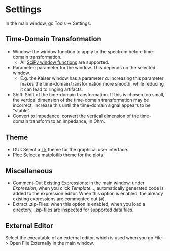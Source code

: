 Settings
========

In the main window, go Tools -> Settings.

Time-Domain Transformation
--------------------------

- Window: the window function to apply to the spectrum before time-domain transformation.
    - All [SciPy window functions](https://docs.scipy.org/doc/scipy/reference/signal.windows.html) are supported.
- Parameter: parameter for the window. This depends on the selected window.
    - E.g. the Kaiser window has a parameter $\alpha$. Increasing this parameter makes the time-domain transformation more smooth, while reducing it can lead to ringing artifacts.
- Shift: Shift of the time-domain transformation. If this is chosen too small, the vertical dimension of the time-domain transformation may be incorrect. Increase this until the time-domain signal appears to be "stable".
- Convert to Impedance: convert the vertical dimension of the time-domain transform to an impedance, in Ohm.

Theme
-----

- GUI: Select a [Tk](https://tkdocs.com/) theme for the graphical user interface.
- Plot: Select a [matplotlib](https://matplotlib.org/stable/users) theme for the plots.

Miscellaneous
-------------

- Comment-Out Existing Expressions: in the main window, under *Expression*, when you click *Template...*, automatically generated code is added to the expression editor. When this option is enabled, the already existing expressions are commented out (`#`).
- Extract .zip-Files: when this option is enabled, when you load a directory, .zip-files are inspected for supported data files.

External Editor
---------------

Select the executable of an external editor, which is used when you go File -> Open File Externally in the main window.

